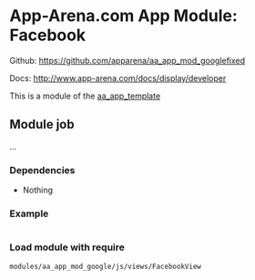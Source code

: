 # App-Arena.com App Module: Facebook
Github: https://github.com/apparena/aa_app_mod_googlefixed


Docs:   http://www.app-arena.com/docs/display/developer

This is a module of the [aa_app_template](https://github.com/apparena/aa_app_template)

## Module job
...

### Dependencies
* Nothing

### Example
```javascript

```

### Load module with require
```
modules/aa_app_mod_google/js/views/FacebookView
```